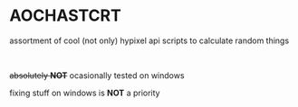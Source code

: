 # AOCHASTCRT
assortment of cool (not only) hypixel api scripts to calculate random things

<br>

~~absolutely **NOT**~~ ocasionally tested on windows

fixing stuff on windows is **NOT** a priority

